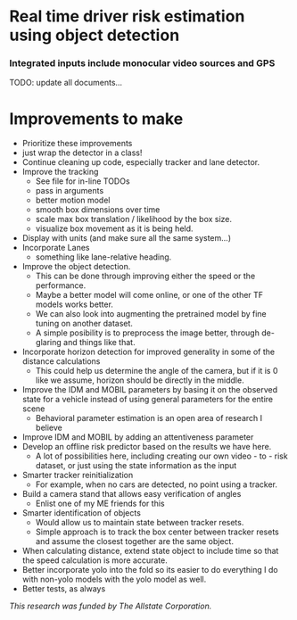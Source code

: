 # Real time driver risk estimation using object detection
### Integrated inputs include monocular video sources and GPS

TODO: update all documents...

# Improvements to make
* Prioritize these improvements
* just wrap the detector in a class!
* Continue cleaning up code, especially tracker and lane detector.
* Improve the tracking
    - See file for in-line TODOs
    - pass in arguments
    - better motion model
    - smooth box dimensions over time
    - scale max box translation / likelihood by the box size.
    - visualize box movement as it is being held.
* Display with units (and make sure all the same system...)
* Incorporate Lanes
    - something like lane-relative heading.
* Improve the object detection.
    - This can be done through improving either the speed or the performance.
    - Maybe a better model will come online, or one of the other TF models works better.
    - We can also look into augmenting the pretrained model by fine tuning on another dataset.
    - A simple posibility is to preprocess the image better, through de-glaring and things like that.
* Incorporate horizon detection for improved generality in some of the distance calculations
    - This could help us determine the angle of the camera, but if it is 0 like we assume, horizon should be directly in the middle.
* Improve the IDM and MOBIL parameters by basing it on the observed state for a vehicle instead of using general parameters for the entire scene
    - Behavioral parameter estimation is an open area of research I believe
* Improve IDM and MOBIL by adding an attentiveness parameter
* Develop an offline risk predictor based on the results we have here.
    - A lot of possibilities here, including creating our own video - to - risk dataset, or just using the state information as the input
* Smarter tracker reinitialization
    - For example, when no cars are detected, no point using a tracker.
* Build a camera stand that allows easy verification of angles
    - Enlist one of my ME friends for this
* Smarter identification of objects
    - Would allow us to maintain state between tracker resets.
    - Simple approach is to track the box center between tracker resets and assume the closest together are the same object.
* When calculating distance, extend state object to include time so that the speed calculation is more accurate.
* Better incorporate yolo into the fold so its easier to do everything I do with non-yolo models with the yolo model as well.
* Better tests, as always



*This research was funded by The Allstate Corporation.*
